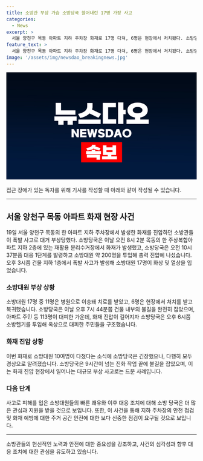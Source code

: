 ```yaml
---
title: 소방관 부상 가슴 소방당국 쓸어내린 17명 가장 사고
categories:
  - News
excerpt: >
  서울 양천구 목동 아파트 지하 주차장 화재로 17명 다쳐, 6명은 현장에서 처치됐다. 소방당국은 9시간 넘는 진화작업 끝에 불길을 제압했으며, 화재로 대거 부상당한 소방관들은 모두 경상이라고 밝혀졌다. 화재로 인해 아파트 주민 등 113명이 대피했고, 소방헬기도 투입돼 옥상으로 대피한 주민들을 구조했다. (문자 수: 149자)
feature_text: >
  서울 양천구 목동 아파트 지하 주차장 화재로 17명 다쳐, 6명은 현장에서 처치됐다. 소방당국은 9시간 넘는 진화작업 끝에 불길을 제압했으며, 화재로 대거 부상당한 소방관들은 모두 경상이라고 밝혀졌다. 화재로 인해 아파트 주민 등 113명이 대피했고, 소방헬기도 투입돼 옥상으로 대피한 주민들을 구조했다. (문자 수: 149자)
image: '/assets/img/newsdao_breakingnews.jpg'
---
```


<p><img src="/assets/img/newsdao_breakingnews.jpg" alt="implanttips 속보" /></p>

<p>접근 장애가 있는 독자를 위해 기사를 작성할 때 아래와 같이 작성될 수 있습니다. </p>

<hr />

<h2 data-ke-size="size26">서울 양천구 목동 아파트 화재 현장 사건</h2>

<p data-ke-size="size16">19일 서울 양천구 목동의 한 아파트 지하 주차장에서 발생한 화재를 진압하던 소방관들이 폭발 사고로 대거 부상당했다. 소방당국은 이날 오전 8시 2분 목동의 한 주상복합아파트 지하 2층에 있는 재활용 분리수거장에서 화재가 발생했고, 소방당국은 오전 10시 37분쯤 대응 1단계를 발령하고 소방대원 약 200명을 투입해 총력 진압에 나섰습니다. 오후 3시쯤 건물 지하 1층에서 폭발 사고가 발생해 소방대원 17명이 화상 및 열상을 입었습니다.</p>

<h3>소방대원 부상 상황</h3>

<p data-ke-size="size16">소방대원 17명 중 11명은 병원으로 이송돼 치료를 받았고, 6명은 현장에서 처치를 받고 복귀했습니다. 소방당국은 이날 오후 7시 44분쯤 건물 내부의 불길을 완전히 잡았으며, 아파트 주민 등 113명이 대피한 가운데, 화재 진압이 길어지자 소방당국은 오후 6시쯤 소방헬기를 투입해 옥상으로 대피한 주민들을 구조했습니다.</p>

<h3>화재 진압 상황</h3>

<p data-ke-size="size16">이번 화재로 소방대원 10여명이 다쳤다는 소식에 소방당국은 긴장했으나, 다행히 모두 경상으로 알려졌습니다. 소방당국은 9시간이 넘는 진화 작업 끝에 불길을 잡았으며, 이는 화재 진압 현장에서 일어나는 대규모 부상 사고로는 드문 사례입니다.</p>

<h3>다음 단계</h3>

<p data-ke-size="size16">사고로 피해를 입은 소방대원들의 빠른 쾌유와 이후 대응 조치에 대해 소방 당국은 더 많은 관심과 지원을 받을 것으로 보입니다. 또한, 이 사건을 통해 지하 주차장의 안전 점검 및 화재 예방에 대한 주거 공간 안전에 대한 보다 신중한 점검이 요구될 것으로 보입니다.</p>

<hr />

<p>소방관들의 헌신적인 노력과 안전에 대한 중요성을 강조하고, 사건의 심각성과 향후 대응 조치에 대한 관심을 유도하고 있습니다.</p>

